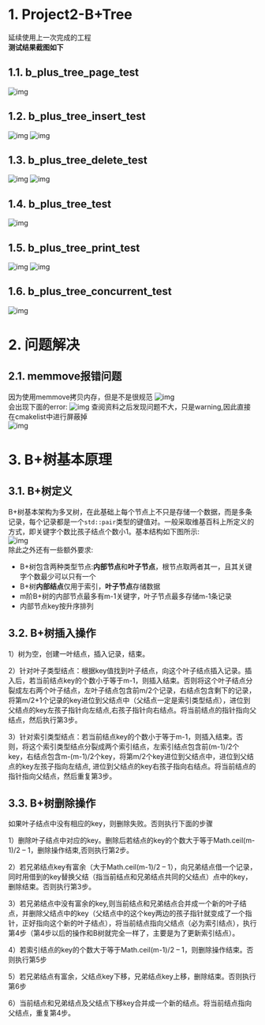 # 1. Project2-B+Tree
延续使用上一次完成的工程  
**测试结果截图如下**  
## 1.1. **b_plus_tree_page_test**
![img](./readmeSrc/page_test.png)

## 1.2. **b_plus_tree_insert_test**
![img](./readmeSrc/insert-test-1.png)
![img](./readmeSrc/insert-test-2.png)

## 1.3. **b_plus_tree_delete_test**
![img](./readmeSrc/delete-test-1.png)
![img](./readmeSrc/delete-test-2.png)

## 1.4. **b_plus_tree_test**
![img](./readmeSrc/b_plus_tree-test.png)


## 1.5. **b_plus_tree_print_test**
![img](./readmeSrc/print-test-1.png)
![img](./readmeSrc/print-test-2.png)

## 1.6. **b_plus_tree_concurrent_test**
![img](./readmeSrc/concurrent1.png)

# 2. 问题解决
## 2.1. memmove报错问题
因为使用memmove拷贝内存，但是不是很规范
![img](./readmeSrc/memmove.png)    
会出现下面的error:
![img](./readmeSrc/memmove-error-report.png)
查阅资料之后发现问题不大，只是warning,因此直接在cmakelist中进行屏蔽掉  
![img](./readmeSrc/B+-error1-slove.png)

# 3. B+树基本原理
## 3.1. B+树定义
B+树基本架构为多叉树，在此基础上每个节点上不只是存储一个数据，而是多条记录，每个记录都是一个`std::pair`类型的键值对。一般采取维基百科上所定义的方式，即关键字个数比孩子结点个数小1。基本结构如下图所示:    
![img](./readmeSrc/bplus-1.png)  
除此之外还有一些额外要求:
- B+树包含两种类型节点:**内部节点**和**叶子节点**，根节点取两者其一，且其关键字个数最少可以只有一个
- B+树**内部结点**仅用于索引，**叶子节点**存储数据
- m阶B+树的内部节点最多有m-1关键字，叶子节点最多存储m-1条记录
- 内部节点key按升序排列

## 3.2. B+**树插入操作**
1）树为空，创建一叶结点，插入记录，结束。

2）针对叶子类型结点：根据key值找到叶子结点，向这个叶子结点插入记录。插入后，若当前结点key的个数小于等于m-1，则插入结束。否则将这个叶子结点分裂成左右两个叶子结点，左叶子结点包含前m/2个记录，右结点包含剩下的记录，将第m/2+1个记录的key进位到父结点中（父结点一定是索引类型结点），进位到父结点的key左孩子指针向左结点,右孩子指针向右结点。将当前结点的指针指向父结点，然后执行第3步。

3）针对索引类型结点：若当前结点key的个数小于等于m-1，则插入结束。否则，将这个索引类型结点分裂成两个索引结点，左索引结点包含前(m-1)/2个key，右结点包含m-(m-1)/2个key，将第m/2个key进位到父结点中，进位到父结点的key左孩子指向左结点, 进位到父结点的key右孩子指向右结点。将当前结点的指针指向父结点，然后重复第3步。

## 3.3. B+**树删除操作**
如果叶子结点中没有相应的key，则删除失败。否则执行下面的步骤

1）删除叶子结点中对应的key。删除后若结点的key的个数大于等于Math.ceil(m-1)/2 – 1，删除操作结束,否则执行第2步。

2）若兄弟结点key有富余（大于Math.ceil(m-1)/2 – 1），向兄弟结点借一个记录，同时用借到的key替换父结（指当前结点和兄弟结点共同的父结点）点中的key，删除结束。否则执行第3步。

3）若兄弟结点中没有富余的key,则当前结点和兄弟结点合并成一个新的叶子结点，并删除父结点中的key（父结点中的这个key两边的孩子指针就变成了一个指针，正好指向这个新的叶子结点），将当前结点指向父结点（必为索引结点），执行第4步（第4步以后的操作和B树就完全一样了，主要是为了更新索引结点）。

4）若索引结点的key的个数大于等于Math.ceil(m-1)/2 – 1，则删除操作结束。否则执行第5步

5）若兄弟结点有富余，父结点key下移，兄弟结点key上移，删除结束。否则执行第6步

6）当前结点和兄弟结点及父结点下移key合并成一个新的结点。将当前结点指向父结点，重复第4步。


